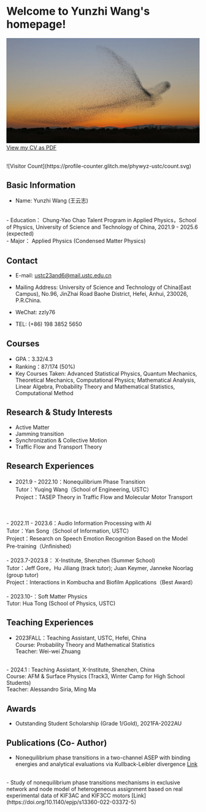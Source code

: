 # Welcome to Yunzhi Wang's homepage!
![bendi](R.jpg)
<br />
[View my CV as PDF](https://github.com/phywyz-ustc/phywyz-ustc.github.io/blob/main/CV_Yunzhi.pdf)

<br />
![Visitor Count](https://profile-counter.glitch.me/phywyz-ustc/count.svg)


## Basic Information
- Name: Yunzhi Wang (王云志)
<br />
- Education：  Chung-Yao Chao Talent Program in Applied Physics，School of Physics, University of Science and Technology of China, 2021.9 - 2025.6 (expected)
<br />
- Major：  Applied Physics (Condensed Matter Physics)

## Contact
- E-mail:    ustc23and6@mail.ustc.edu.cn

- Mailing Address:  University of Science and Technology of China(East Campus),
No.96, JinZhai Road Baohe District, Hefei, Anhui, 230026, P.R.China.

- WeChat:    zzly76

- TEL:        (+86) 198 3852 5650

## Courses
- GPA：3.32/4.3
- Ranking：87/174 (50%)
- Key Courses Taken: Advanced Statistical Physics, Quantum Mechanics, Theoretical Mechanics, Computational Physics; Mathematical Analysis, Linear Algebra, Probability Theory and Mathematical Statistics, Computational Method

## Research & Study Interests
- Active Matter
- Jamming transition
- Synchronization & Collective Motion
- Traffic Flow and Transport Theory

## Research Experiences
- 2021.9 - 2022.10：Nonequilibrium Phase Transition<br />
Tutor：Yuqing Wang（School of Engineering, USTC）<br />
Project：TASEP Theory in Traffic Flow and Molecular Motor Transport
<br />
<br />
- 2022.11 - 2023.6：Audio Information Processing with AI<br />
Tutor：Yan Song（School of Information, USTC）<br />
Project：Research on Speech Emotion Recognition Based on the Model Pre-training（Unfinished）
<br />
<br />
- 2023.7-2023.8： X-Institute, Shenzhen (Summer School)<br />
Tutor：Jeff Gore，Hu Jiliang (track tutor); Juan Keymer, Janneke Noorlag (group tutor)<br />
Project：Interactions in Kombucha and Biofilm Applications（Best Award）
<br />
<br />
- 2023.10-：Soft Matter Physics<br/>
Tutor: Hua Tong (School of Physics, USTC)

## Teaching Experiences
- 2023FALL：Teaching Assistant, USTC, Hefei, China<br/>Course: Probability Theory and Mathematical Statistics<br/>Teacher: Wei-wei Zhuang
<br />
- 2024.1  : Teaching Assistant, X-Institute, Shenzhen, China<br/>Course: AFM & Surface Physics (Track3, Winter Camp for High School Students)<br/>Teacher: Alessandro Siria, Ming Ma

## Awards
- Outstanding Student Scholarship (Grade 1/Gold), 2021FA-2022AU

## Publications (Co- Author)
- Nonequilibrium phase transitions in a two-channel ASEP with binding energies and analytical evaluations via Kullback-Leibler divergence
[Link](https://doi.org/10.1140/epjp/s13360-022-02708-5)
<br />
- Study of nonequilibrium phase transitions mechanisms in exclusive network and node model of heterogeneous assignment based on real experimental data of KIF3AC and KIF3CC motors
[Link](https://doi.org/10.1140/epjp/s13360-022-03372-5)

